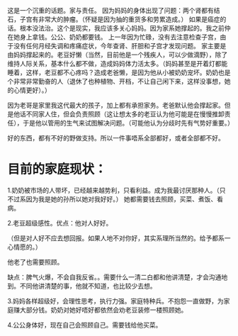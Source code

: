 这是一个沉重的话题。家与责任。
因为妈妈的身体出现了问题：两个肾都有结石，子宫有非常大的肿瘤。（怀疑是因为抽的重货多和劳累造成。）
如果是癌症的话。根本没法治。这个是现实，我应该多关心妈妈。因为家系她撑起的。我之前仲在她身上拿钱。公公、奶奶都要钱。
上一年因为忙碌，没有去注意检查子宫，由于没有任何月经失调和疼痛症状，今年查肾、肝胆和子宫才发现问题。
家主要是由妈妈撑起来的。老豆好懒（当然，目前他是一个残疾人，可以少做滴野），除了维持人际关系，基本什么都不做，造成妈妈体力活太多。（妈妈甚至是开着灯都能睡着，这样，老豆都不心疼吗？造成老爸懒，是因为他从小被奶奶宠坏。奶奶也是个非常非常勤奋的人（退休了也种植物、开档，不让自己闲下来，这样没事想，她的心情更好）。）

因为老哥是家里我这代最大的孩子，加上都有承担家务。老爸默认他会撑起家。但是他话不同家人住，但会负责照顾（这让想太多的老豆认为他可能是在慢慢推卸责任），于是他以管用的生气来试图解决问题。（可能他认为分歧时先有气势好重要。）

好的东西，都有不好的野做支持。所以一件事唔系全部都好，或者全部都不好。

# 目前的家庭现状：
1.奶奶被市场的人带坏，已经越来越势利，只看利益。成为我最讨厌那种人。（只不过系因为我是她的孙所以她对我好好。）
她都需要钱去照顾，买菜、煮饭、看病。

2.老豆超级感性。优点：他对人好好。

（但是对人好不应去想回报。如果人地不对你好，其实系理所当然的。给予都系一心情愿的。）

他老了也需要照顾。

缺点：脾气火爆，不会自我反省。。需要什么一清二白都和他讲清楚，才会沟通地到。不同他讲清楚的事，他就不知道，也比较少去想。


3.妈妈各样超级好，会理性思考，执行力强。家庭特种兵。不抱怨一直做野，为家庭赚大部分钱。奶奶对她好唔好都依然会劝老豆装修一楼照顾她。

4.公公身体好，现在自己会照顾自己。需要钱给他买菜。

